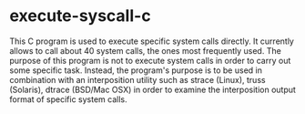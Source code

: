 execute-syscall-c
=================

This C program is used to execute specific system calls directly. It currently 
allows to call about 40 system calls, the ones most frequently used. The purpose 
of this program is not to execute system calls in order to carry out some specific 
task. Instead, the program's purpose is to be used in combination with 
an interposition utility such as strace (Linux), truss (Solaris), dtrace (BSD/Mac OSX) 
in order to examine the interposition output format of specific system calls.
